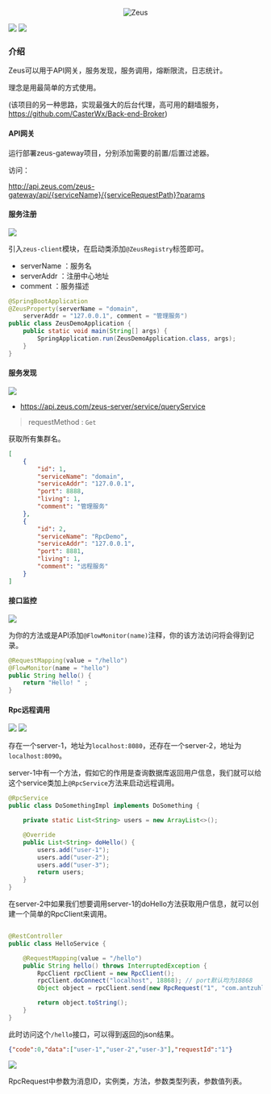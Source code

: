 <p align="center">
<img src="https://images.cnblogs.com/cnblogs_com/LexMoon/1524728/o_191231122929logo.png" alt="Zeus">
</p>

![](https://img.shields.io/badge/zeus-2.0-orange)       ![](https://img.shields.io/badge/license-apache-brightgreen)

### 介绍

Zeus可以用于API网关，服务发现，服务调用，熔断限流，日志统计。

理念是用最简单的方式使用。

(该项目的另一种思路，实现最强大的后台代理，高可用的翻墙服务，https://github.com/CasterWx/Back-end-Broker)


#### API网关

运行部署zeus-gateway项目，分别添加需要的前置/后置过滤器。

访问： 

http://api.zeus.com/zeus-gateway/api/{serviceName}/{serviceRequestPath}?params

#### 服务注册

![](https://img.shields.io/badge/%40-ZeusRegistry-red)

引入`zeus-client`模块，在启动类添加`@ZeusRegistry`标签即可。

* serverName ：服务名
* serverAddr ：注册中心地址
* comment ：服务描述

```java
@SpringBootApplication
@ZeusProperty(serverName = "domain", 
    serverAddr = "127.0.0.1", comment = "管理服务")
public class ZeusDemoApplication {
    public static void main(String[] args) {
        SpringApplication.run(ZeusDemoApplication.class, args);
    }
}
```

#### 服务发现

![](https://img.shields.io/badge/Get-%2Fservice%2FqueryService-red)

* https://api.zeus.com/zeus-server/service/queryService

> requestMethod : `Get`

获取所有集群名。

```json
[
    {
        "id": 1,
        "serviceName": "domain",
        "serviceAddr": "127.0.0.1",
        "port": 8888,
        "living": 1,
        "comment": "管理服务"
    },
    {
        "id": 2,
        "serviceName": "RpcDemo",
        "serviceAddr": "127.0.0.1",
        "port": 8881,
        "living": 1,
        "comment": "远程服务"
    }
]
```


#### 接口监控

![](https://img.shields.io/badge/%40-FlowMonitor-red)

为你的方法或是API添加`@FlowMonitor(name)`注释，你的该方法访问将会得到记录。

```java
@RequestMapping(value = "/hello")
@FlowMonitor(name = "hello")
public String hello() {
    return "Hello! " ;
}
```

#### Rpc远程调用

![](https://img.shields.io/badge/%40-RpcService-red)  ![](https://img.shields.io/badge/RpcClient-addr,port-red) 

存在一个server-1，地址为`localhost:8080`，还存在一个server-2，地址为`localhost:8090`。

server-1中有一个方法，假如它的作用是查询数据库返回用户信息，我们就可以给这个service类加上`@RpcService`方法来启动远程调用。

```java
@RpcService
public class DoSomethingImpl implements DoSomething {

    private static List<String> users = new ArrayList<>();

    @Override
    public List<String> doHello() {
        users.add("user-1");
        users.add("user-2");
        users.add("user-3");
        return users;
    }
}
```

在server-2中如果我们想要调用server-1的doHello方法获取用户信息，就可以创建一个简单的RpcClient来调用。

```java

@RestController
public class HelloService {

    @RequestMapping(value = "/hello")
    public String hello() throws InterruptedException {
        RpcClient rpcClient = new RpcClient();
        rpcClient.doConnect("localhost", 18868); // port默认均为18868
        Object object = rpcClient.send(new RpcRequest("1", "com.antzuhl.zeusdemo2.service.impl.DoSomethingImpl", "doHello", null, null));

        return object.toString();
    }
}
```

此时访问这个`/hello`接口，可以得到返回的json结果。

```json
{"code":0,"data":["user-1","user-2","user-3"],"requestId":"1"}
```

![](https://images.cnblogs.com/cnblogs_com/LexMoon/1524728/o_191231123606request.png)

RpcRequest中参数为消息ID，实例类，方法，参数类型列表，参数值列表。
